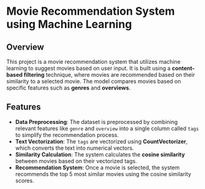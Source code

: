 # Movie Recommendation System using Machine Learning

## Overview

This project is a movie recommendation system that utilizes machine learning to suggest movies based on user input. It is built using a **content-based filtering** technique, where movies are recommended based on their similarity to a selected movie. The model compares movies based on specific features such as **genres** and **overviews**.

## Features

- **Data Preprocessing**: The dataset is preprocessed by combining relevant features like `genre` and `overview` into a single column called `tags` to simplify the recommendation process.
- **Text Vectorization**: The `tags` are vectorized using **CountVectorizer**, which converts the text into numerical vectors.
- **Similarity Calculation**: The system calculates the **cosine similarity** between movies based on their vectorized tags.
- **Recommendation System**: Once a movie is selected, the system recommends the top 5 most similar movies using the cosine similarity scores.


